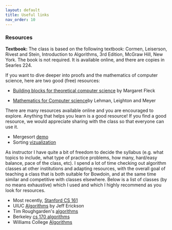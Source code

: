```yaml
---
layout: default 
title: Useful links 
nav_order: 10
---
```


### Resources 


__Textbook:__ The class is based on the following textbook: Cormen, Leiserson, Rivest and Stein, Introduction to Algorithms, 3rd Edition, McGraw Hill, New York. The book is not required. It is available online, and there are copies in Searles 224. 


If you want to dive deeper into proofs and the mathematics of computer science, here are two good (free) resources: 

- [Building blocks for theoretical computer science](http://mfleck.cs.illinois.edu/building-blocks/) by Margaret Fleck

- [Mathematics for Computer science](http://opendatastructures.org/LLM.pdf)by Lehman, Leighton and Meyer

There are many resources available online and you are encouraged to explore. Anything that helps you learn is a good resource!  If you find a good resource, we would  appreciate sharing with the class so that everyone can use it.


* Mergesort [demo](https://www.cs.princeton.edu/courses/archive/fall06/cos226/demo/merge/) 
* Sorting [vizualization](https://www.toptal.com/developers/sorting-algorithms)


As instructor I have quite a bit of  freedom to decide the syllabus (e.g.  what topics to include, what type of practice problems, how many, hard/easy balance, pace of the class, etc). I spend a lot of time checking out algorithm classes at other institutions and adapting resources, with the overall goal of teaching a class that is both suitable for Bowdoin,  and at the same time similar and competitive with classes elsewhere.  Below is a list of classes (by no means exhaustive) which I used and which I highly recommend as you look for resources.
  
  *  Most recently, [Stanford CS 161](http://www-leland.stanford.edu/class/cs161/index.html) 
  *  UIUC [Algorithms](http://jeffe.cs.illinois.edu/teaching/algorithms/) by Jeff Erickson
  *  Tim Roughgarden's [algorithms](https://timroughgarden.org/videos.html)
  *  Berkeley [cs 170 algorithms](https://cs170.org/)
  *  Williams College [Algorithms](http://cs.williams.edu/~shikha/teaching/fall19/cs256/index.html)
  
